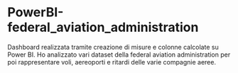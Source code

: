 # PowerBI-federal_aviation_administration
Dashboard realizzata tramite creazione di misure e colonne calcolate su Power BI. Ho analizzato vari dataset della federal aviation administration per poi rappresentare voli, aereoporti e ritardi delle varie compagnie aeree.
